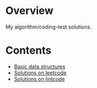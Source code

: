 # Overview

My algorithm/coding-test solutions.

# Contents

- [Basic data structures](./basic/data_structure/README.md)
- [Solutions on leetcode](./leetcode/README.md)
- [Solutions on lintcode](./lintcode/README.md)